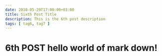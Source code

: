 ```yaml
---
date: 2018-05-29T17:00:00+03:00
title: Sixth Post Title
description: This is the 6th post description
tags: [ tag6, tag7 ]
---
```

# 6th POST **hello world** of mark down!
